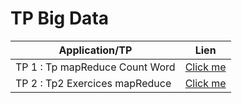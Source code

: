 # TP Big Data 
| Application/TP                      |  Lien                        |
|-------------------------------------|------------------------------|
| TP 1 : Tp mapReduce Count Word      | [Click me](https://github.com/RachidaTanassat/TP-Big-Data/tree/master/tp_mapReduce)|
| TP 2 : Tp2 Exercices mapReduce      | [Click me](https://github.com/RachidaTanassat/TP-Big-Data/tree/master/TP2)|

